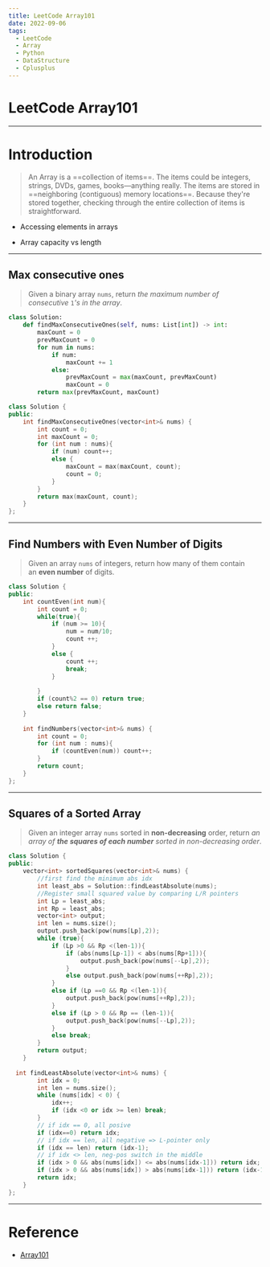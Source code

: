 ```yaml
---
title: LeetCode Array101
date: 2022-09-06
tags:
  - LeetCode
  - Array
  - Python
  - DataStructure
  - Cplusplus
---
```


# LeetCode Array101

---

# Introduction

> An Array is a ==collection of items==. The items could be integers, strings, DVDs, games, books—anything really. The items are stored in ==neighboring (contiguous) memory locations==. Because they're stored together, checking through the entire collection of items is straightforward.

- Accessing elements in arrays

- Array capacity vs length

---

## Max consecutive ones

> Given a binary array `nums`, return _the maximum number of consecutive_ `1`_'s in the array_.

```python
class Solution:
    def findMaxConsecutiveOnes(self, nums: List[int]) -> int:
        maxCount = 0
        prevMaxCount = 0
        for num in nums:
            if num:
                maxCount += 1
            else:
                prevMaxCount = max(maxCount, prevMaxCount)
                maxCount = 0
        return max(prevMaxCount, maxCount)
```

```cpp
class Solution {
public:
    int findMaxConsecutiveOnes(vector<int>& nums) {
        int count = 0;
        int maxCount = 0;
        for (int num : nums){
            if (num) count++;
            else {
                maxCount = max(maxCount, count);
                count = 0;
            }
        }
        return max(maxCount, count);
    }    
};
```

---

## Find Numbers with Even Number of Digits

> Given an array `nums` of integers, return how many of them contain an **even number** of digits.

```cpp
class Solution {
public:    
    int countEven(int num){
        int count = 0;
        while(true){
            if (num >= 10){
                num = num/10;
                count ++;
            }
            else {
                count ++;
                break;            
            }
            
        }
        if (count%2 == 0) return true;
        else return false;
    }    
    
    int findNumbers(vector<int>& nums) {
        int count = 0;
        for (int num : nums){
            if (countEven(num)) count++;
        }
        return count;        
    }
};
```


---

## Squares of a Sorted Array

> Given an integer array `nums` sorted in **non-decreasing** order, return _an array of **the squares of each number** sorted in non-decreasing order_.

```cpp
class Solution {
public:
    vector<int> sortedSquares(vector<int>& nums) {
        //first find the minimum abs idx
        int least_abs = Solution::findLeastAbsolute(nums);
        //Register small squared value by comparing L/R pointers
        int Lp = least_abs;
        int Rp = least_abs;
        vector<int> output;
        int len = nums.size();
        output.push_back(pow(nums[Lp],2));
        while (true){
            if (Lp >0 && Rp <(len-1)){
                if (abs(nums[Lp-1]) < abs(nums[Rp+1])){
	                output.push_back(pow(nums[--Lp],2));
                }
                else output.push_back(pow(nums[++Rp],2));
            }
            else if (Lp ==0 && Rp <(len-1)){
                output.push_back(pow(nums[++Rp],2));
            }   
            else if (Lp > 0 && Rp == (len-1)){
                output.push_back(pow(nums[--Lp],2));
            }
            else break;
        }
        return output;
    }
    
  int findLeastAbsolute(vector<int>& nums) {
        int idx = 0;
        int len = nums.size();
        while (nums[idx] < 0) {
            idx++; 
            if (idx <0 or idx >= len) break;
        }
        // if idx == 0, all posive
        if (idx==0) return idx;
        // if idx == len, all negative => L-pointer only
        if (idx == len) return (idx-1);                
        // if idx <> len, neg-pos switch in the middle
        if (idx > 0 && abs(nums[idx]) <= abs(nums[idx-1])) return idx;
        if (idx > 0 && abs(nums[idx]) > abs(nums[idx-1])) return (idx-1);
        return idx;
    }
};
```

---

# Reference

- [Array101](https://leetcode.com/explore/learn/card/fun-with-arrays/)
